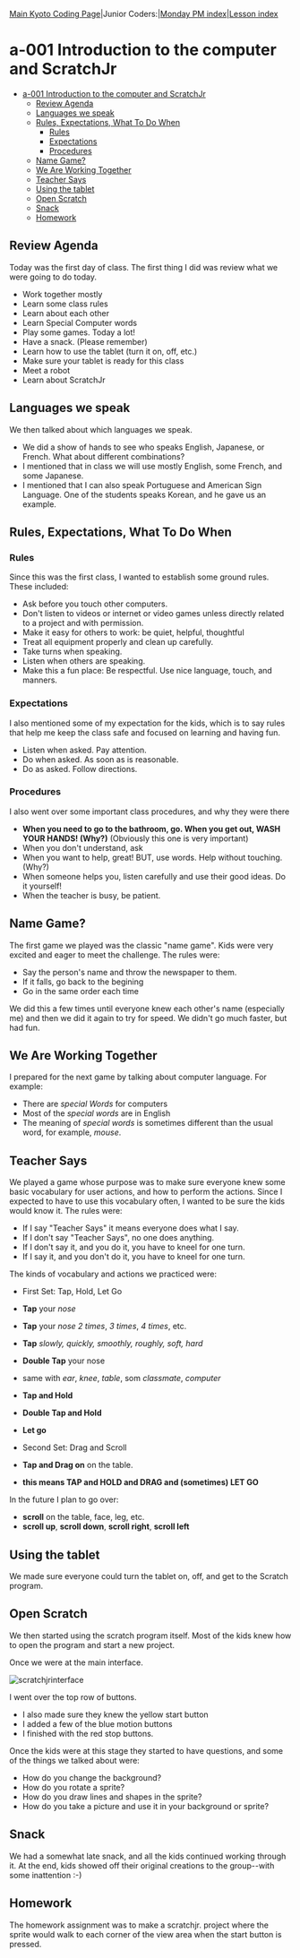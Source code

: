 [Main Kyoto Coding Page](https://kyoto-lesson.github.io/)|Junior Coders:|[Monday PM index](../monday_pm)|[Lesson index](../lessons)

# a-001 Introduction to the computer and ScratchJr


- [a-001 Introduction to the computer and ScratchJr](#a-001-introduction-to-the-computer-and-scratchjr)
  - [Review Agenda](#review-agenda)
  - [Languages we speak](#languages-we-speak)
  - [Rules, Expectations, What To Do When](#rules-expectations-what-to-do-when)
    - [Rules](#rules)
    - [Expectations](#expectations)
    - [Procedures](#procedures)
  - [Name Game?](#name-game)
  - [We Are Working Together](#we-are-working-together)
  - [Teacher Says](#teacher-says)
  - [Using the tablet](#using-the-tablet)
  - [Open Scratch](#open-scratch)
  - [Snack](#snack)
  - [Homework](#homework)


## Review Agenda


Today was the first day of class. The first thing I did was review what we were going to do today.

-   Work together mostly
-   Learn some class rules
-   Learn about each other
-   Learn Special Computer words
-   Play some games. Today a lot!
-   Have a snack. (Please remember)
-   Learn how to use the tablet (turn it on, off, etc.)
-   Make sure your tablet is ready for this class
-   Meet a robot
-   Learn about ScratchJr


## Languages we speak



We then talked about which languages we speak.

-   We did a show of hands to see who speaks English, Japanese, or French. What about different combinations?
-   I mentioned that in class we will use mostly English, some French, and some Japanese.
-   I mentioned that I can also speak Portuguese and American Sign Language. One of the students speaks Korean, and he gave us an example.


## Rules, Expectations, What To Do When



### Rules
Since this was the first class, I wanted to establish some ground rules. These included:
-   Ask before you touch other computers.
-   Don't listen to videos or internet or video games unless directly related to a project and with permission.
-   Make it easy for others to work: be quiet, helpful, thoughtful
-   Treat all equipment properly and clean up carefully.
-   Take turns when speaking.
-   Listen when others are speaking.
-   Make this a fun place: Be respectful. Use nice language, touch, and manners.

###  Expectations
I also mentioned some of my expectation for the kids, which is to say rules that help me keep the class safe and focused on learning and having fun.
-   Listen when asked. Pay attention.
-   Do when asked. As soon as is reasonable.
-   Do as asked. Follow directions.


###  Procedures
I also went over some important class procedures, and why they were there
-   **When you need to go to the bathroom, go. When you get out, WASH YOUR HANDS! (Why?)** (Obviously this one is very important)
-   When you don't understand, ask
-   When you want to help, great! BUT, use words. Help without touching. (Why?)
-   When someone helps you, listen carefully and use their good ideas. Do it yourself!
-   When the teacher is busy, be patient.



## Name Game?


The first game we played was the classic "name game". Kids were very excited and eager to meet the challenge. The rules were:
-   Say the person's name and throw the newspaper to them.
-   If it falls, go back to the begining
-   Go in the same order each time

We did this a few times until everyone knew each other's name (especially me) and then we did it again to try for speed. We didn't go much faster, but had fun.



## We Are Working Together


I prepared for the next game by talking about computer language. For example:
-   There are _special Words_ for computers
-   Most of the _special words_ are in English
-   The meaning of _special words_ is sometimes different than the usual word, for example, _mouse_.



## Teacher Says




We played a game whose purpose was to make sure everyone knew some basic vocabulary for user actions, and how to perform the actions. Since I expected to have to use this vocabulary often, I wanted to be sure the kids would know it. The rules were:
- If I say "Teacher Says" it means everyone does what I say.
- If I don't say "Teacher Says", no one does anything.
- If I don't say it, and you do it, you have to kneel for one turn.
- If I  say it, and you don't do it, you have to kneel for one turn.

The kinds of vocabulary and actions we practiced were:
-   First Set: Tap, Hold, Let Go
-   **Tap** your _nose_
-   **Tap** your _nose_ _2 times_, _3 times_, _4 times_, etc.
-   **Tap**  *slowly, quickly, smoothly, roughly, soft, hard*
-   **Double Tap** your nose
-   same with _ear_, _knee_, _table_, som _classmate_, _computer_
-   **Tap and Hold**
-   **Double Tap and Hold**
-   **Let go**

-   Second Set: Drag and Scroll
-   **Tap and Drag on** on the table.
-   **this means TAP and HOLD and DRAG and (sometimes) LET GO**

In the future I plan to go over:

-   **scroll** on the table, face, leg, etc.
-   **scroll up**, **scroll down**, **scroll right**, **scroll left**


## Using the tablet



We made sure everyone could turn the tablet on, off, and get to the Scratch program.



## Open Scratch





We then started using the scratch program itself. Most of the kids knew how to open the program and start a new project.

Once we were at the main interface.

![scratchjrinterface](./jc_a_001_teacher_notes_scratchjrinterface.jpg)

I went over the top row of buttons.

- I also made sure they knew the yellow start button
- I added a few of the blue motion buttons
- I finished with the red stop buttons.

Once the kids were at this stage they started to have questions, and some of the things we talked about were:

- How do you change the background?
- How do you rotate a sprite?
- How do you draw lines and shapes in the sprite?
- How do you take a picture and use it in your background or sprite?



## Snack




We had a somewhat late snack, and all the kids continued working through it. At the end, kids showed off their original creations to the group--with some inattention :-)



## Homework




The homework assignment was to make a scratchjr. project where the sprite would walk to each corner of the view area when the start button is pressed.




